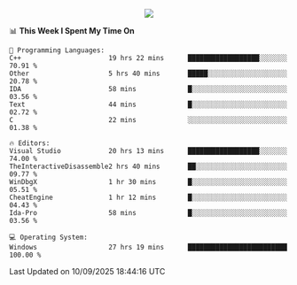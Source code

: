 <p align="center">
  <img src="https://readme-typing-svg.herokuapp.com?font=Cascadia+Code&weight=600&size=20&duration=5000&pause=1000&color=FFFFFF&center=true&vCenter=true&width=500&lines=IF+I'M+NOT+WORKING+-+IT+MEANS+I'M+DEAD+💀" />
</p>

<!--START_SECTION:waka-->
📊 **This Week I Spent My Time On** 

```text
💬 Programming Languages: 
C++                      19 hrs 22 mins      ██████████████████░░░░░░░   70.91 % 
Other                    5 hrs 40 mins       █████░░░░░░░░░░░░░░░░░░░░   20.78 % 
IDA                      58 mins             █░░░░░░░░░░░░░░░░░░░░░░░░   03.56 % 
Text                     44 mins             █░░░░░░░░░░░░░░░░░░░░░░░░   02.72 % 
C                        22 mins             ░░░░░░░░░░░░░░░░░░░░░░░░░   01.38 % 

🔥 Editors: 
Visual Studio            20 hrs 13 mins      ██████████████████░░░░░░░   74.00 % 
TheInteractiveDisassemble2 hrs 40 mins       ██░░░░░░░░░░░░░░░░░░░░░░░   09.77 % 
WinDbgX                  1 hr 30 mins        █░░░░░░░░░░░░░░░░░░░░░░░░   05.51 % 
CheatEngine              1 hr 12 mins        █░░░░░░░░░░░░░░░░░░░░░░░░   04.43 % 
Ida-Pro                  58 mins             █░░░░░░░░░░░░░░░░░░░░░░░░   03.56 % 

💻 Operating System: 
Windows                  27 hrs 19 mins      █████████████████████████   100.00 % 
```


 Last Updated on 10/09/2025 18:44:16 UTC
<!--END_SECTION:waka-->
